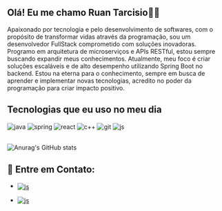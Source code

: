 ## Olá! Eu me chamo Ruan Tarcisio👋🏾

 
Apaixonado por tecnologia e pelo desenvolvimento de softwares, com o propósito de transformar vidas através da programação, sou um desenvolvedor FullStack comprometido com soluções inovadoras. Programo em arquitetura de microserviços e APIs RESTful, estou sempre buscando expandir meus conhecimentos. Atualmente, meu foco é criar soluções escaláveis e de alto desempenho utilizando Spring Boot no backend. Estou na eterna para o conhecimento, sempre em busca de aprender e implementar novas tecnologias, acredito no poder da programação para criar impacto positivo.



## Tecnologias que eu uso no meu dia

<div style="display: inline_block">
  <img align="center" alt="java" src="https://img.shields.io/badge/Java-ED8B00?style=for-the-badge&logo=openjdk&logoColor=white" />
  <img align="center" alt="spring" src="https://img.shields.io/badge/spring-%236DB33F.svg?style=for-the-badge&logo=spring&logoColor=white" />
  <img align="center" alt="react" src="https://img.shields.io/badge/React-20232A?style=for-the-badge&logo=react&logoColor=61DAFB" />
   <img align="center" alt="c++" src="https://img.shields.io/badge/C%2B%2B-00599C?style=for-the-badge&logo=c%2B%2B&logoColor=white" />
  <img align="center" alt="git" src="https://img.shields.io/badge/github-%23121011.svg?style=for-the-badge&logo=github&logoColor=white" />
    <img align="center" alt="js" src="https://img.shields.io/badge/JavaScript-F7DF1E?style=for-the-badge&logo=javascript&logoColor=black" />

</div><br/>

![Anurag's GitHub stats](https://github-readme-stats.vercel.app/api?username=ruantarcisio&theme=blue-green&show_icons=true)




## 🔗 Entre em Contato:
<div>
        
- <a href="https://www.linkedin.com/in/ruan-tarcisio-307405300/" target="_blank">
  <img align="center" alt="js" src="https://img.shields.io/badge/linkedin-%230077B5.svg?style=for-the-badge&logo=linkedin&logoColor=black" />
</a>
</div>

- <a href="mailto:ruantarciisio@gmail.com" target="_blank">
  <img align="center" alt="js" src="https://img.shields.io/badge/Gmail-D14836?style=for-the-badge&logo=gmail&logoColor=white" />
</a>

